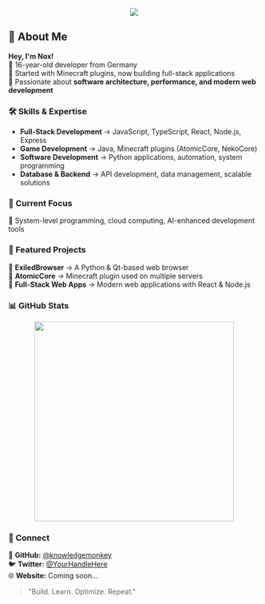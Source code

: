 <!-- Typing Effect -->
<p align="center">
  <img src="https://readme-typing-svg.herokuapp.com?font=Fira+Code&size=22&pause=1000&color=F7F7F7&center=true&vCenter=true&width=500&lines=Hi%2C+I'm+Nox;Developer+%7C+Full-Stack+%7C+16+yrs+old;Building+cool+shit+since+2021">
</p>

## 🚀 About Me  
**Hey, I'm Nox!**  
🔹 16-year-old developer from Germany  
🔹 Started with Minecraft plugins, now building full-stack applications  
🔹 Passionate about **software architecture, performance, and modern web development**  

### 🛠 Skills & Expertise  
- **Full-Stack Development** → JavaScript, TypeScript, React, Node.js, Express  
- **Game Development** → Java, Minecraft plugins (AtomicCore, NekoCore)  
- **Software Development** → Python applications, automation, system programming  
- **Database & Backend** → API development, data management, scalable solutions  

### 🌱 Current Focus  
🚀 System-level programming, cloud computing, AI-enhanced development tools  

### 📌 Featured Projects  
🔹 **ExiledBrowser** → A Python & Qt-based web browser  
🔹 **AtomicCore** → Minecraft plugin used on multiple servers  
🔹 **Full-Stack Web Apps** → Modern web applications with React & Node.js  

### 📊 GitHub Stats  
<p align="center">
  <img src="https://github-readme-stats.vercel.app/api?username=knowledgemonkey&show_icons=true&theme=radical&hide_title=true" width="400px"/>
</p>

### 🔗 Connect  
🐙 **GitHub:** [@knowledgemonkey](https://github.com/knowledgemonkey)  
🐦 **Twitter:** [@YourHandleHere](https://twitter.com/)  
🌐 **Website:** Coming soon...  

> "Build. Learn. Optimize. Repeat."
